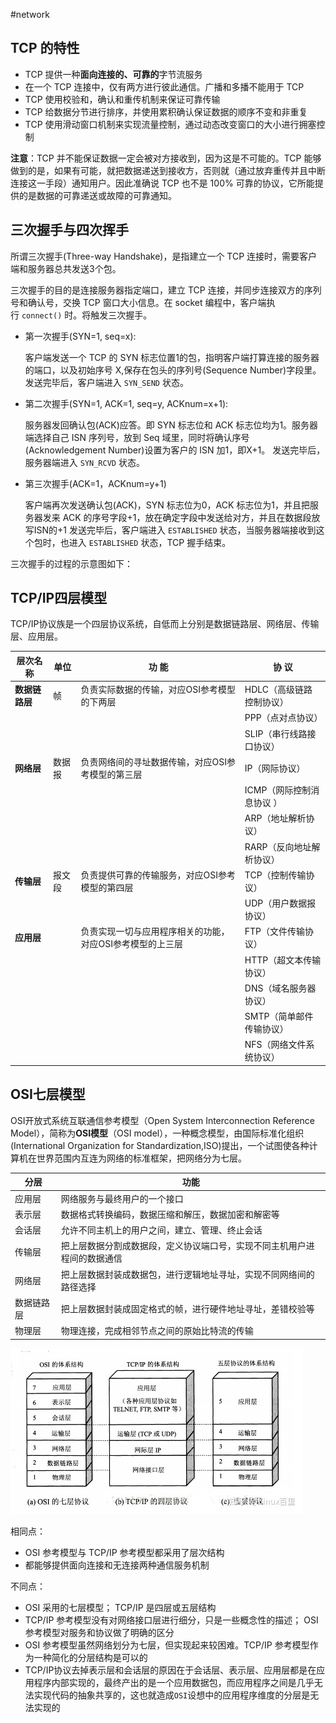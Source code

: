 
#network

## TCP 的特性

-   TCP 提供一种**面向连接的、可靠的**字节流服务
-   在一个 TCP 连接中，仅有两方进行彼此通信。广播和多播不能用于 TCP
-   TCP 使用校验和，确认和重传机制来保证可靠传输
-   TCP 给数据分节进行排序，并使用累积确认保证数据的顺序不变和非重复
-   TCP 使用滑动窗口机制来实现流量控制，通过动态改变窗口的大小进行拥塞控制

**注意**：TCP 并不能保证数据一定会被对方接收到，因为这是不可能的。TCP 能够做到的是，如果有可能，就把数据递送到接收方，否则就（通过放弃重传并且中断连接这一手段）通知用户。因此准确说 TCP 也不是 100% 可靠的协议，它所能提供的是数据的可靠递送或故障的可靠通知。


## 三次握手与四次挥手

所谓三次握手(Three-way Handshake)，是指建立一个 TCP 连接时，需要客户端和服务器总共发送3个包。

三次握手的目的是连接服务器指定端口，建立 TCP 连接，并同步连接双方的序列号和确认号，交换 TCP 窗口大小信息。在 socket 编程中，客户端执行 `connect()` 时。将触发三次握手。

-   第一次握手(SYN=1, seq=x):
    
    客户端发送一个 TCP 的 SYN 标志位置1的包，指明客户端打算连接的服务器的端口，以及初始序号 X,保存在包头的序列号(Sequence Number)字段里。
    发送完毕后，客户端进入 `SYN_SEND` 状态。
    
-   第二次握手(SYN=1, ACK=1, seq=y, ACKnum=x+1):
    
    服务器发回确认包(ACK)应答。即 SYN 标志位和 ACK 标志位均为1。服务器端选择自己 ISN 序列号，放到 Seq 域里，同时将确认序号(Acknowledgement Number)设置为客户的 ISN 加1，即X+1。 发送完毕后，服务器端进入 `SYN_RCVD` 状态。
    
-   第三次握手(ACK=1，ACKnum=y+1)
    
    客户端再次发送确认包(ACK)，SYN 标志位为0，ACK 标志位为1，并且把服务器发来 ACK 的序号字段+1，放在确定字段中发送给对方，并且在数据段放写ISN的+1
    发送完毕后，客户端进入 `ESTABLISHED` 状态，当服务器端接收到这个包时，也进入 `ESTABLISHED` 状态，TCP 握手结束。


三次握手的过程的示意图如下：




## TCP/IP四层模型

TCP/IP协议族是一个四层协议系统，自低而上分别是数据链路层、网络层、传输层、应用层。

| **层次名称**   | **单位**  | **功 能**    | **协 议**   |
| -------------- | ----------------- | ----------------- | -------------- |
| **数据链路层**    | 帧   | 负责实际数据的传输，对应OSI参考模型的下两层        | HDLC（高级链路控制协议） |
|      |     |          |     PPP（点对点协议）   |
|      |     |          |     SLIP（串行线路接口协议）  |
| **网络层**            | 数据报 | 负责网络间的寻址数据传输，对应OSI参考模型的第三层     | IP（网际协议）       |
|      |     |         |   ICMP（网际控制消息协议 ）      |
|      |     |         |     ARP（地址解析协议）        |
|      |     |        |      RARP（反向地址解析协议）   |
| **传输层**            | 报文段 | 负责提供可靠的传输服务，对应OSI参考模型的第四层      | TCP（控制传输协议）    |
|      |     |       |   UDP（用户数据报协议）  |
| **应用层**            |     | 负责实现一切与应用程序相关的功能，对应OSI参考模型的上三层 | FTP（文件传输协议）    |
|      |     |         |   HTTP（超文本传输协议）   |
|      |     |        |    DNS（域名服务器协议）    |
|      |     |        |    SMTP（简单邮件传输协议）   |
|      |     |        |   NFS（网络文件系统协议）  |



## OSI七层模型

OSI开放式系统互联通信参考模型（Open System Interconnection Reference Model），简称为**OSI模型**（OSI model），一种概念模型，由国际标准化组织(International Organization for Standardization,ISO)提出，一个试图使各种计算机在世界范围内互连为网络的标准框架，把网络分为七层。

|  **分层**  |  **功能**     |
| ------ | -------------- |
| 应用层    | 网络服务与最终用户的一个接口   |
| 表示层    | 数据格式转换编码，数据压缩和解压，数据加密和解密等     |
| 会话层    | 允许不同主机上的用户之间，建立、管理、终止会话       |
| 传输层    | 把上层数据分割成数据段，定义协议端口号，实现不同主机用户进程间的数据通信 |
| 网络层    | 把上层数据封装成数据包，进行逻辑地址寻址，实现不同网络间的路径选择    |
| 数据链路层  | 把上层数据封装成固定格式的帧，进行硬件地址寻址，差错校验等        |
| 物理层    | 物理连接，完成相邻节点之间的原始比特流的传输       |

![](assets/TCP%20概念/image-20221127211835355.png)

相同点：
- OSI 参考模型与 TCP/IP 参考模型都采用了层次结构
- 都能够提供面向连接和无连接两种通信服务机制

不同点：
- OSI 采用的七层模型； TCP/IP 是四层或五层结构
- TCP/IP 参考模型没有对网络接口层进行细分，只是一些概念性的描述； OSI 参考模型对服务和协议做了明确的区分
- OSI 参考模型虽然网络划分为七层，但实现起来较困难。TCP/IP 参考模型作为一种简化的分层结构是可以的
- TCP/IP协议去掉表示层和会话层的原因在于会话层、表示层、应用层都是在应用程序内部实现的，最终产出的是一个应用数据包，而应用程序之间是几乎无法实现代码的抽象共享的，这也就造成`OSI`设想中的应用程序维度的分层是无法实现的





